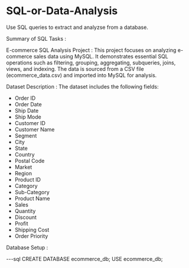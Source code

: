 # SQL-or-Data-Analysis
Use SQL queries to extract and analyzse from a database.

Summary of SQL Tasks :

E-commerce SQL Analysis Project :
This project focuses on analyzing e-commerce sales data using MySQL. It demonstrates essential SQL operations such as filtering, grouping, 
aggregating, subqueries, joins, views, and indexing. The data is sourced from a CSV file (ecommerce_data.csv) and imported into MySQL for analysis.


 Dataset Description :
 The dataset includes the following fields:
- Order ID
- Order Date
- Ship Date
- Ship Mode
- Customer ID
- Customer Name
- Segment
- City
- State
- Country
- Postal Code
- Market
- Region
- Product ID
- Category
- Sub-Category
- Product Name
- Sales
- Quantity
- Discount
- Profit
- Shipping Cost
- Order Priority


 Database Setup :

---sql
CREATE DATABASE ecommerce_db;
USE ecommerce_db;
